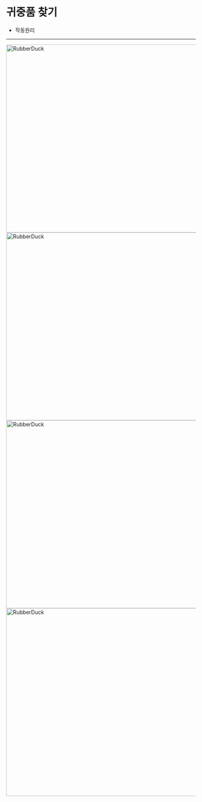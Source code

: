 # 귀중품 찾기
* 작동원리
***
<img src="https://i.imgur.com/4j29QRo.jpg" width="900px" height="500px" title="px(픽셀) 크기 설정" alt="RubberDuck"></img><br/>
<img src="https://i.imgur.com/JhFjo1I.jpg" width="900px" height="500px" title="px(픽셀) 크기 설정" alt="RubberDuck"></img><br/>
<img src="https://i.imgur.com/U96z3uy.jpg" width="900px" height="500px" title="px(픽셀) 크기 설정" alt="RubberDuck"></img><br/>
<img src="https://i.imgur.com/wjEd0fd.jpg" width="900px" height="500px" title="px(픽셀) 크기 설정" alt="RubberDuck"></img><br/>
